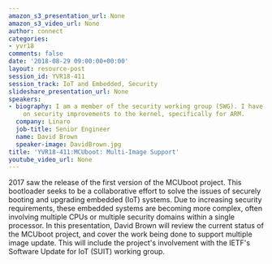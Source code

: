 ```yaml
---
amazon_s3_presentation_url: None
amazon_s3_video_url: None
author: connect
categories:
- yvr18
comments: false
date: '2018-08-29 09:00:00+00:00'
layout: resource-post
session_id: YVR18-411
session_track: IoT and Embedded, Security
slideshare_presentation_url: None
speakers:
- biography: I am a member of the security working group (SWG). I have been working
    on security improvements to the kernel, specifically for ARM.
  company: Linaro
  job-title: Senior Engineer
  name: David Brown
  speaker-image: DavidBrown.jpg
title: 'YVR18-411:MCUboot: Multi-Image Support'
youtube_video_url: None
---
```


2017 saw the release of the first version of the MCUboot project.
This bootloader seeks to be a collaborative effort to solve the issues
of securely booting and upgrading embedded (IoT) systems.  Due to
increasing security requirements, these embedded systems are becoming
more complex, often involving multiple CPUs or multiple security
domains within a single processor.  In this presentation, David Brown
will review the current status of the MCUboot project, and cover the
work being done to support multiple image update.  This will include
the project's involvement with the IETF's Software Update for IoT
(SUIT) working group.